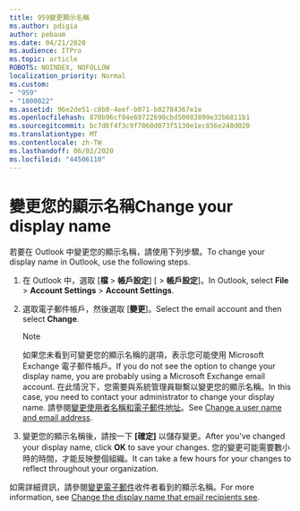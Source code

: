 ```yaml
---
title: 959變更顯示名稱
ms.author: pdigia
author: pebaum
ms.date: 04/21/2020
ms.audience: ITPro
ms.topic: article
ROBOTS: NOINDEX, NOFOLLOW
localization_priority: Normal
ms.custom:
- "959"
- "1800022"
ms.assetid: 96e2de51-c8b0-4eef-b071-b02784367e1e
ms.openlocfilehash: 870b96cf04e69722690cbd50083899e32b6811b1
ms.sourcegitcommit: bc7d6f4f3c9f7060d073f5130e1ec856e248d020
ms.translationtype: MT
ms.contentlocale: zh-TW
ms.lasthandoff: 06/02/2020
ms.locfileid: "44506110"
---
```

# <a name="change-your-display-name"></a><span data-ttu-id="c775f-102">變更您的顯示名稱</span><span class="sxs-lookup"><span data-stu-id="c775f-102">Change your display name</span></span>
  
<span data-ttu-id="c775f-103">若要在 Outlook 中變更您的顯示名稱，請使用下列步驟。</span><span class="sxs-lookup"><span data-stu-id="c775f-103">To change your display name in Outlook, use the following steps.</span></span>
  
1. <span data-ttu-id="c775f-104">在 Outlook 中，選取 [**檔** \> **帳戶設定**] [ \> **帳戶設定**]。</span><span class="sxs-lookup"><span data-stu-id="c775f-104">In Outlook, select **File** \> **Account Settings** \> **Account Settings**.</span></span>

2. <span data-ttu-id="c775f-105">選取電子郵件帳戶，然後選取 [**變更**]。</span><span class="sxs-lookup"><span data-stu-id="c775f-105">Select the email account and then select **Change**.</span></span>

    > [!NOTE]
    > <span data-ttu-id="c775f-106">如果您未看到可變更您的顯示名稱的選項，表示您可能使用 Microsoft Exchange 電子郵件帳戶。</span><span class="sxs-lookup"><span data-stu-id="c775f-106">If you do not see the option to change your display name, you are probably using a Microsoft Exchange email account.</span></span> <span data-ttu-id="c775f-107">在此情況下，您需要與系統管理員聯繫以變更您的顯示名稱。</span><span class="sxs-lookup"><span data-stu-id="c775f-107">In this case, you need to contact your administrator to change your display name.</span></span> <span data-ttu-id="c775f-108">請參閱[變更使用者名稱和電子郵件地址](https://docs.microsoft.com/microsoft-365/admin/add-users/change-a-user-name-and-email-address)。</span><span class="sxs-lookup"><span data-stu-id="c775f-108">See [Change a user name and email address](https://docs.microsoft.com/microsoft-365/admin/add-users/change-a-user-name-and-email-address).</span></span>
  
3. <span data-ttu-id="c775f-109">變更您的顯示名稱後，請按一下 **[確定]** 以儲存變更。</span><span class="sxs-lookup"><span data-stu-id="c775f-109">After you've changed your display name, click **OK** to save your changes.</span></span> <span data-ttu-id="c775f-110">您的變更可能需要數小時的時間，才能反映整個組織。</span><span class="sxs-lookup"><span data-stu-id="c775f-110">It can take a few hours for your changes to reflect throughout your organization.</span></span>

<span data-ttu-id="c775f-111">如需詳細資訊，請參閱[變更電子郵件](https://support.office.com/article/2b53331a-ba2a-4803-88dc-ac9fe376c8a9.aspx)收件者看到的顯示名稱。</span><span class="sxs-lookup"><span data-stu-id="c775f-111">For more information, see [Change the display name that email recipients see](https://support.office.com/article/2b53331a-ba2a-4803-88dc-ac9fe376c8a9.aspx).</span></span>
  